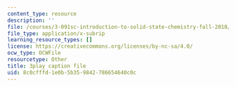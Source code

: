 ```yaml
---
content_type: resource
description: ''
file: /courses/3-091sc-introduction-to-solid-state-chemistry-fall-2010/8c0cfffd1e0b5b359842786654640c0c_uCK1z-h7Jbc.vtt
file_type: application/x-subrip
learning_resource_types: []
license: https://creativecommons.org/licenses/by-nc-sa/4.0/
ocw_type: OCWFile
resourcetype: Other
title: 3play caption file
uid: 8c0cfffd-1e0b-5b35-9842-786654640c0c
---
```

